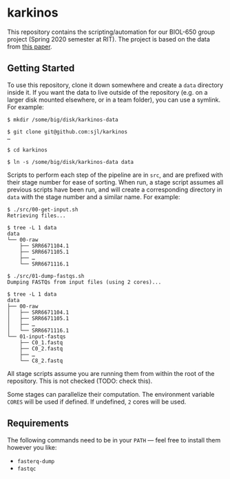 # karkinos

This repository contains the scripting/automation for our BIOL-650 group project
(Spring 2020 semester at RIT).  The project is based on the data from  [this
paper](https://www.sciencedirect.com/science/article/pii/S2352340918302920).

## Getting Started

To use this repository, clone it down somewhere and create a `data` directory
inside it.  If you want the data to live outside of the repository (e.g. on
a larger disk mounted elsewhere, or in a team folder), you can use a symlink.
For example:

    $ mkdir /some/big/disk/karkinos-data

    $ git clone git@github.com:sjl/karkinos
    …

    $ cd karkinos

    $ ln -s /some/big/disk/karkinos-data data

Scripts to perform each step of the pipeline are in `src`, and are prefixed with
their stage number for ease of sorting.  When run, a stage script assumes all
previous scripts have been run, and will create a corresponding directory in
`data` with the stage number and a similar name.  For example:

    $ ./src/00-get-input.sh
    Retrieving files...

    $ tree -L 1 data
    data
    └── 00-raw
        ├── SRR6671104.1
        ├── SRR6671105.1
        ├── …
        └── SRR6671116.1

    $ ./src/01-dump-fastqs.sh
    Dumping FASTQs from input files (using 2 cores)...

    $ tree -L 1 data
    data
    ├── 00-raw
    │   ├── SRR6671104.1
    │   ├── SRR6671105.1
    │   ├── …
    │   └── SRR6671116.1
    └── 01-input-fastqs
        ├── C0_1.fastq
        ├── C0_2.fastq
        ├── …
        └── C8_2.fastq

All stage scripts assume you are running them from within the root of the
repository.  This is not checked (TODO: check this).

Some stages can parallelize their computation.  The environment variable `CORES`
will be used if defined.  If undefined, `2` cores will be used.

## Requirements

The following commands need to be in your `PATH` — feel free to install them
however you like:

* `fasterq-dump`
* `fastqc`
